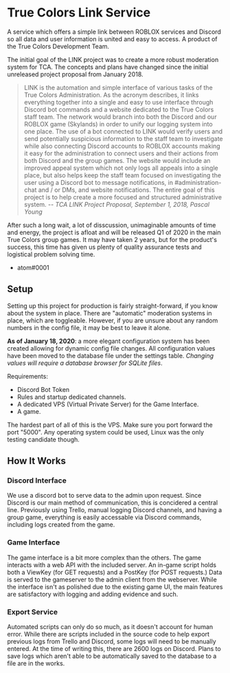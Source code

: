 # True Colors Link Service
A service which offers a simple link between ROBLOX services and Discord so all data and user information is united and easy to access. A product of the True Colors Development Team.

The initial goal of the LINK project was to create a more robust moderation system for TCA. The concepts and plans have changed since the initial unreleased project proposal from January 2018.
>  LINK is the automation and simple interface of various tasks of the True Colors Administration. As the acronym describes, it links everything together into a single and easy to use interface through Discord bot commands and a website dedicated to the True Colors staff team. The network would branch into both the Discord and our ROBLOX game (Skylands) in order to unify our logging system into one place. The use of a bot connected to LINK would verify users and send potentially suspicious information to the staff team to investigate while also connecting Discord accounts to ROBLOX accounts making it easy for the administration to connect users and their actions from both Discord and the group games.
 The website would include an improved appeal system which not only logs all appeals into a single place, but also helps keep the staff team focused on investigating the user using a Discord bot to message notifications, in #administration-chat and / or DMs, and website notifications. The entire goal of this project is to help create a more focused and structured administrative system.
-- *TCA LINK Project Proposal, September 1, 2018, Pascal Young*

After such a long wait, a lot of disscussion, unimaginable amounts of time and energy, the project is afloat and will be released Q1 of 2020 in the main True Colors group games. It may have taken 2 years, but for the product's success, this time has given us plenty of quality assurance tests and logistical problem solving time.

- atom#0001

## Setup
Setting up this project for production is fairly straight-forward, if you know about the system in place. There are "automatic" moderation systems in place, which are toggleable. However, if you are unsure about any random numbers in the config file, it may be best to leave it alone.

**As of January 18, 2020**: a more elegant configuration system has been created allowing for dynamic config file changes. All configuration values have been moved to the database file under the settings table. *Changing values will require a database browser for SQLite files*.

 Requirements:
- Discord Bot Token
- Rules and startup dedicated channels.
- A dedicated VPS (Virtual Private Server) for the Game Interface.
- A game.

The hardest part of all of this is the VPS. Make sure you port forward the port "5000". Any operating system could be used, Linux was the only testing candidate though.

## How It Works
### Discord Interface
We use a discord bot to serve data to the admin upon request. Since Discord is our main method of communication, this is concidered a central line. Previously using Trello, manual logging Discord channels, and having a group game, everything is easily accessable via Discord commands, including logs created from the game.

### Game Interface
The game interface is a bit more complex than the others. The game interacts with a web API with the included server. An in-game script holds both a ViewKey (for GET requests) and a PostKey (for POST requests.) Data is served to the gameserver to the admin client from the webserver. While the interface isn't as polished due to the existing game UI, the main features are satisfactory with logging and adding evidence and such.

### Export Service
Automated scripts can only do so much, as it doesn't account for human error. While there are scripts included in the source code to help export previous logs from Trello and Discord, some logs will need to be manually entered. At the time of writing this, there are 2600 logs on Discord. Plans to save logs which aren't able to be automatically saved to the database to a file are in the works.
